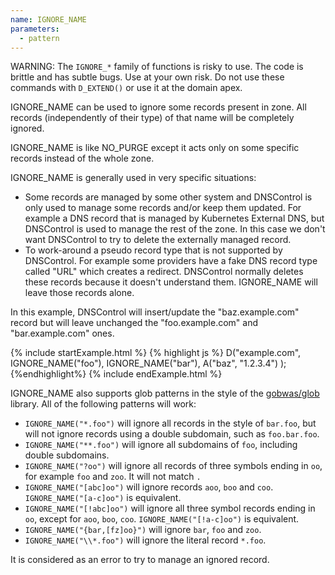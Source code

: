 ```yaml
---
name: IGNORE_NAME
parameters:
  - pattern
---
```


WARNING: The `IGNORE_*` family  of functions is risky to use. The code
is brittle and has subtle bugs. Use at your own risk. Do not use these
commands with `D_EXTEND()` or use it at the domain apex.

IGNORE_NAME can be used to ignore some records present in zone.
All records (independently of their type) of that name will be completely ignored.

IGNORE_NAME is like NO_PURGE except it acts only on some specific records instead of the whole zone.

IGNORE_NAME is generally used in very specific situations:

* Some records are managed by some other system and DNSControl is only used to manage some records and/or keep them updated. For example a DNS record that is managed by Kubernetes External DNS, but DNSControl is used to manage the rest of the zone. In this case we don't want DNSControl to try to delete the externally managed record.
* To work-around a pseudo record type that is not supported by DNSControl. For example some providers have a fake DNS record type called "URL" which creates a redirect. DNSControl normally deletes these records because it doesn't understand them. IGNORE_NAME will leave those records alone.

In this example, DNSControl will insert/update the "baz.example.com" record but will leave unchanged the "foo.example.com" and "bar.example.com" ones.

{% include startExample.html %}
{% highlight js %}
D("example.com",
  IGNORE_NAME("foo"),
  IGNORE_NAME("bar"),
  A("baz", "1.2.3.4")
);
{%endhighlight%}
{% include endExample.html %}

IGNORE_NAME also supports glob patterns in the style of the [gobwas/glob](https://github.com/gobwas/glob) library. All of
the following patterns will work:

* `IGNORE_NAME("*.foo")` will ignore all records in the style of `bar.foo`, but will not ignore records using a double
subdomain, such as `foo.bar.foo`.
* `IGNORE_NAME("**.foo")` will ignore all subdomains of `foo`, including double subdomains.
* `IGNORE_NAME("?oo")` will ignore all records of three symbols ending in `oo`, for example `foo` and `zoo`. It will
not match `.`
* `IGNORE_NAME("[abc]oo")` will ignore records `aoo`, `boo` and `coo`. `IGNORE_NAME("[a-c]oo")` is equivalent.
* `IGNORE_NAME("[!abc]oo")` will ignore all three symbol records ending in `oo`, except for `aoo`, `boo`, `coo`. `IGNORE_NAME("[!a-c]oo")` is equivalent.
* `IGNORE_NAME("{bar,[fz]oo}")` will ignore `bar`, `foo` and `zoo`.
* `IGNORE_NAME("\\*.foo")` will ignore the literal record `*.foo`.

It is considered as an error to try to manage an ignored record.
